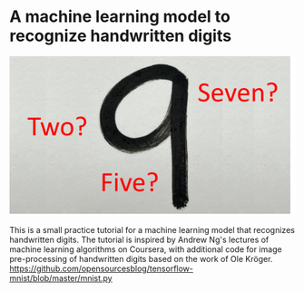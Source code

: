 # A machine learning model to recognize handwritten digits

![intro](intro.png)

This is a small practice tutorial for a machine learning model that recognizes handwritten digits. The tutorial is inspired by Andrew Ng's lectures of machine learning algorithms on Coursera, with additional code for image pre-processing of handwritten digits based on the work of Ole Kröger. https://github.com/opensourcesblog/tensorflow-mnist/blob/master/mnist.py 
